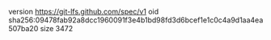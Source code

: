 version https://git-lfs.github.com/spec/v1
oid sha256:09478fab92a8dcc1960091f3e4b1bd98fd3d6bcef1e1c0c4a9d1aa4ea507ba20
size 3472
